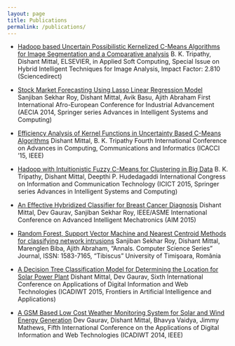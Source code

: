 ```yaml
---
layout: page
title: Publications
permalink: /publications/
---
```


* [Hadoop based Uncertain Possibilistic Kernelized C-Means Algorithms for Image Segmentation and a Comparative analysis](http://www.sciencedirect.com/science/article/pii/S1568494616300333) B. K. Tripathy, Dishant Mittal, ELSEVIER, in Applied Soft Computing, Special Issue on Hybrid Intelligent Techniques for Image Analysis, Impact Factor: 2.810 (Sciencedirect)

* [Stock Market Forecasting Using Lasso Linear Regression Model](https://link.springer.com/chapter/10.1007%2F978-3-319-13572-4_31) Sanjiban Sekhar Roy, Dishant Mittal, Avik Basu, Ajith Abraham First International Afro-European Conference for Industrial Advancement (AECIA 2014, Springer series Advances in Intelligent Systems and Computing) 

* [Efficiency Analysis of Kernel Functions in Uncertainty Based C-Means Algorithms](http://ieeexplore.ieee.org/document/7275709/?tp=&arnumber=7275709&url=http:%2F%2Fieeexplore.ieee.org%2Fxpls%2Fabs_all.jsp%3Farnumber%3D7275709) Dishant Mittal, B. K. Tripathy Fourth International Conference on Advances in Computing, Communications and Informatics (ICACCI ’15, IEEE)

* [Hadoop with Intuitionistic Fuzzy C-Means for Clustering in Big Data](https://link.springer.com/chapter/10.1007/978-981-10-0767-5_62) B. K. Tripathy, Dishant Mittal, Deepthi P. Hudedagaddi International Congress on Information and Communication Technology (ICICT 2015, Springer series Advances in Intelligent Systems and Computing)

* [An Effective Hybridized Classifier for Breast Cancer Diagnosis](http://ieeexplore.ieee.org/document/7222674/?tp=&arnumber=7222674&url=http:%2F%2Fieeexplore.ieee.org%2Fxpls%2Fabs_all.jsp%3Farnumber%3D7222674) Dishant Mittal, Dev Gaurav, Sanjiban Sekhar Roy, IEEE/ASME International Conference on Advanced Intelligent Mechatronics (AIM 2015)

* [Random Forest, Support Vector Machine and Nearest Centroid Methods for classifying network intrusions](http://anale-informatica.tibiscus.ro/download/lucrari/14-1-01-Roy.pdf) Sanjiban Sekhar Roy, Dishant Mittal, Marenglen Biba, Ajith Abraham, “Annals. Computer Science Series” Journal, ISSN: 1583-7165, “Tibiscus” University of Timişoara, România

* [A Decision Tree Classification Model for Determining the Location for Solar Power Plant](http://ebooks.iospress.nl/volumearticle/39145) Dishant Mittal, Dev Gaurav, Sixth International Conference on Applications of Digital Information and Web Technologies (ICADIWT 2015, Frontiers in Artificial Intelligence and Applications)

* [A GSM Based Low Cost Weather Monitoring System for Solar and Wind Energy Generation](http://ieeexplore.ieee.org/document/6814689/?tp=&arnumber=6814689&url=http:%2F%2Fieeexplore.ieee.org%2Fxpls%2Fabs_all.jsp%3Farnumber%3D6814689) Dev Gaurav, Dishant Mittal, Bhavya Vaidya, Jimmy Mathews, Fifth International Conference on the Applications of Digital Information and Web Technologies (ICADIWT 2014, IEEE)



